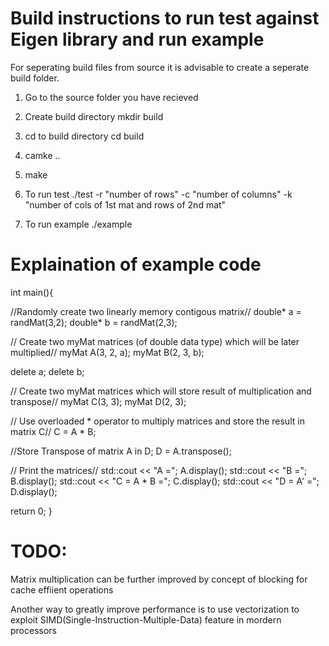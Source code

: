 # Build instructions to run test against Eigen library and run example 
For seperating build files from source it is advisable to create a seperate build folder.

1) Go to the source folder you have recieved

2) Create build directory
    mkdir build

3) cd to build directory
    cd build

4) camke ..

5) make

6) To run test
    ./test -r "number of rows" -c "number of columns" -k "number of cols of 1st mat and rows of 2nd mat"

7) To run example
    ./example

# Explaination of example code

int main(){

  //Randomly create two linearly memory contigous matrix// 
  double* a = randMat(3,2);
  double* b = randMat(2,3);
  
  // Create two myMat matrices (of double data type) which will be later multiplied//
  myMat<double> A(3, 2, a);
  myMat<double> B(2, 3, b);

  delete a;
  delete b;

  // Create two myMat matrices which will store result of multiplication and transpose//
  myMat<double> C(3, 3);
  myMat<double> D(2, 3);

  // Use overloaded * operator to multiply matrices and store the result in matrix C//
  C = A * B;

  //Store Transpose of matrix A in D;
  D = A.transpose();

  // Print the matrices//
  std::cout << "A =";
  A.display();
  std::cout << "B =";
  B.display();
  std::cout << "C = A * B =";
  C.display();
  std::cout << "D = A' =";
  D.display();

  return 0;
}


# TODO:

Matrix multiplication can be further improved by concept of blocking for cache effiient operations

Another way to greatly improve performance is to use vectorization to exploit SIMD(Single-Instruction-Multiple-Data) feature in mordern processors

